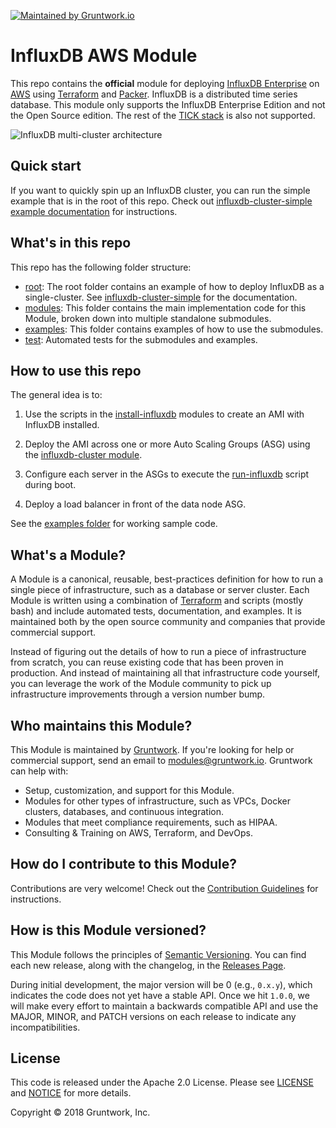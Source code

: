 [![Maintained by Gruntwork.io](https://img.shields.io/badge/maintained%20by-gruntwork.io-%235849a6.svg)](https://gruntwork.io/?ref=repo_aws_influx)
# InfluxDB AWS Module

This repo contains the **official** module for deploying [InfluxDB Enterprise](https://www.influxdata.com/time-series-platform/influxdb/) on [AWS](https://aws.amazon.com/) 
using [Terraform](https://www.terraform.io/) and [Packer](https://www.packer.io/). InfluxDB is a distributed time series database.
This module only supports the InfluxDB Enterprise Edition and not the Open Source edition.
The rest of the [TICK stack](https://www.influxdata.com/time-series-platform/) is also not supported.

![InfluxDB multi-cluster architecture](https://github.com/gruntwork-io/terraform-aws-influx/blob/master/_docs/influxdb-multi-cluster-architecture.png?raw=true)

## Quick start

If you want to quickly spin up an InfluxDB cluster, you can run the simple example that is in the root of this repo.
Check out [influxdb-cluster-simple example
documentation](https://github.com/gruntwork-io/terraform-aws-influx/blob/master/examples/influxdb-cluster-simple)
for instructions.

## What's in this repo

This repo has the following folder structure:

* [root](https://github.com/gruntwork-io/terraform-aws-influx/tree/master): The root folder contains an example
  of how to deploy InfluxDB as a single-cluster. See 
  [influxdb-cluster-simple](https://github.com/gruntwork-io/terraform-aws-influx/blob/master/examples/influxdb-cluster-simple)
  for the documentation.
* [modules](https://github.com/gruntwork-io/terraform-aws-influx/tree/master/modules): This folder contains the 
  main implementation code for this Module, broken down into multiple standalone submodules.
* [examples](https://github.com/gruntwork-io/terraform-aws-influx/tree/master/examples): This folder contains 
  examples of how to use the submodules.
* [test](https://github.com/gruntwork-io/terraform-aws-influx/tree/master/test): Automated tests for the submodules 
  and examples.

## How to use this repo

The general idea is to: 

1. Use the scripts in the
   [install-influxdb](https://github.com/gruntwork-io/terraform-aws-influx/tree/master/modules/install-influxdb)
   modules to create an AMI with InfluxDB installed.

1. Deploy the AMI across one or more Auto Scaling Groups (ASG) using the [influxdb-cluster
   module](https://github.com/gruntwork-io/terraform-aws-influx/tree/master/modules/influxdb-cluster).   
   
1. Configure each server in the ASGs to execute the 
   [run-influxdb](https://github.com/gruntwork-io/terraform-aws-influx/tree/master/modules/run-influxdb)
   script during boot.

1. Deploy a load balancer in front of the data node ASG.

See the [examples folder](https://github.com/gruntwork-io/terraform-aws-influx/tree/master/examples) for working
sample code.

## What's a Module?

A Module is a canonical, reusable, best-practices definition for how to run a single piece of infrastructure, such 
as a database or server cluster. Each Module is written using a combination of [Terraform](https://www.terraform.io/) 
and scripts (mostly bash) and include automated tests, documentation, and examples. It is maintained both by the open 
source community and companies that provide commercial support. 

Instead of figuring out the details of how to run a piece of infrastructure from scratch, you can reuse 
existing code that has been proven in production. And instead of maintaining all that infrastructure code yourself, 
you can leverage the work of the Module community to pick up infrastructure improvements through
a version number bump.

## Who maintains this Module?

This Module is maintained by [Gruntwork](http://www.gruntwork.io/). If you're looking for help or commercial 
support, send an email to [modules@gruntwork.io](mailto:modules@gruntwork.io?Subject=InfluxDB%20for%20AWS%20Module). 
Gruntwork can help with:

* Setup, customization, and support for this Module.
* Modules for other types of infrastructure, such as VPCs, Docker clusters, databases, and continuous integration.
* Modules that meet compliance requirements, such as HIPAA.
* Consulting & Training on AWS, Terraform, and DevOps.

## How do I contribute to this Module?

Contributions are very welcome! Check out the 
[Contribution Guidelines](https://github.com/gruntwork-io/terraform-aws-influx/tree/master/CONTRIBUTING.md) for instructions.

## How is this Module versioned?

This Module follows the principles of [Semantic Versioning](http://semver.org/). You can find each new release, 
along with the changelog, in the [Releases Page](../../releases). 

During initial development, the major version will be 0 (e.g., `0.x.y`), which indicates the code does not yet have a 
stable API. Once we hit `1.0.0`, we will make every effort to maintain a backwards compatible API and use the MAJOR, 
MINOR, and PATCH versions on each release to indicate any incompatibilities. 

## License

This code is released under the Apache 2.0 License. Please see 
[LICENSE](https://github.com/gruntwork-io/terraform-aws-influx/tree/master/LICENSE) and 
[NOTICE](https://github.com/gruntwork-io/terraform-aws-influx/tree/master/NOTICE) for more details.

Copyright &copy; 2018 Gruntwork, Inc.
